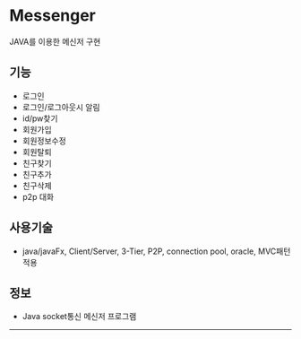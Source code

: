 
Messenger
==================

JAVA를 이용한 메신저 구현

 기능
------------------
* 로그인
* 로그인/로그아웃시 알림
* id/pw찾기 
* 회원가입
* 회원정보수정
* 회원탈퇴 
* 친구찾기
* 친구추가
* 친구삭제
* p2p 대화


 사용기술
------------------
* java/javaFx, Client/Server, 3-Tier, P2P, connection pool, oracle, MVC패턴적용

 정보
------------------
* Java socket통신 메신저 프로그램


<hr>

